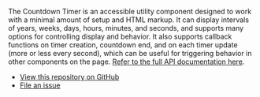 The Countdown Timer is an accessible utility component designed to work with a minimal amount of setup and HTML markup. It can display intervals of years, weeks, days, hours, minutes, and seconds, and supports many options for controlling display and behavior. It also supports callback functions on timer creation, countdown end, and on each timer update (more or less every second), which can be useful for triggering behavior in other components on the page. <a href="#api">Refer to the full API documentation here</a>.

<ul class="button-group button-group--flush">
	<li><a href="https://github.com/10up/component-library/tree/develop/packages/countdown-timer">View this repository on GitHub</a></li>
	<li><a href="https://github.com/10up/component-library/issues/new?assignees=&labels=component-countdown-timer&template=Bug-Report.md">File an issue</a></li>
</ul>
